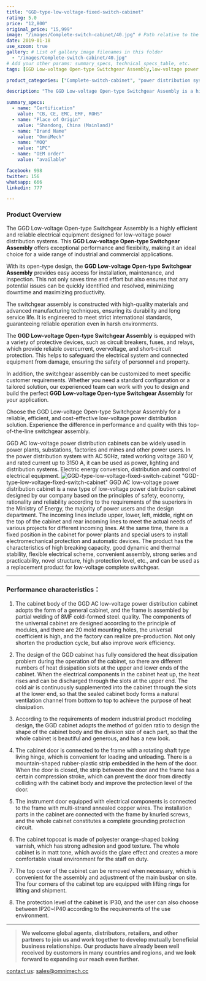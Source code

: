 ```yaml
---
title: "GGD-type-low-voltage-fixed-switch-cabinet"
rating: 5.0
price: "12,800"
original_price: "15,999"
image: "/images/Complete-switch-cabinet/40.jpg" # Path relative to the 'static' folder or use Hugo Pipes
date: 2019-01-18
use_xzoom: true
gallery: # List of gallery image filenames in this folder
  - "/images/Complete-switch-cabinet/40.jpg"
# Add your other params: summary_specs, technical_specs_table, etc.
tags: [GGD Low-voltage Open-type Switchgear Assembly,low-voltage power distribution systems,industrial and commercial applications,easy installation,maintenance and inspection,high-quality materials,advanced manufacturing techniques,durability,long service life,international standards,reliable operation,harsh environments,protective devices,overcurrent protection,overvoltage protection,short-circuit protection,safeguard electrical system,connected equipment safety,personnel and property safety,customized solution,reliable and efficient power distribution,cost-effective solution]

product_categories: ["Complete-switch-cabinet", "power distribution system"]

description: "The GGD Low-voltage Open-type Switchgear Assembly is a highly efficient and reliable electrical equipment designed for low-voltage power distribution systems. This GGD Low-voltage Open-type Switchgear Assembly offers exceptional performance and flexibility, making it an ideal choice for a wide range of industrial and commercial applications."

summary_specs:
  - name: "Certification"
    value: "CB, CE, EMC, EMF, ROHS"
  - name: "Place of Origin"
    value: "Shandong, China (Mainland)"
  - name: "Brand Name"
    value: "OmniMech"
  - name: "MOQ"
    value: "1PC"
  - name: "OEM order"
    value: "available"

facebook: 998
twitter: 156
whatsapp: 666
linkedin: 777    

---
```


### Product Overview

The GGD Low-voltage Open-type Switchgear Assembly is a highly efficient and reliable electrical equipment designed for low-voltage power distribution systems. This **GGD Low-voltage Open-type Switchgear Assembly** offers exceptional performance and flexibility, making it an ideal choice for a wide range of industrial and commercial applications.

With its open-type design, the **GGD Low-voltage Open-type Switchgear Assembly** provides easy access for installation, maintenance, and inspection. This not only saves time and effort but also ensures that any potential issues can be quickly identified and resolved, minimizing downtime and maximizing productivity.

The switchgear assembly is constructed with high-quality materials and advanced manufacturing techniques, ensuring its durability and long service life. It is engineered to meet strict international standards, guaranteeing reliable operation even in harsh environments.

The **GGD Low-voltage Open-type Switchgear Assembly** is equipped with a variety of protective devices, such as circuit breakers, fuses, and relays, which provide reliable overcurrent, overvoltage, and short-circuit protection. This helps to safeguard the electrical system and connected equipment from damage, ensuring the safety of personnel and property.

In addition, the switchgear assembly can be customized to meet specific customer requirements. Whether you need a standard configuration or a tailored solution, our experienced team can work with you to design and build the perfect **GGD Low-voltage Open-type Switchgear Assembly** for your application.

Choose the GGD Low-voltage Open-type Switchgear Assembly for a reliable, efficient, and cost-effective low-voltage power distribution solution. Experience the difference in performance and quality with this top-of-the-line switchgear assembly. 

GGD AC low-voltage power distribution cabinets can be widely used in power plants, substations, factories and mines and other power users. In the power distribution system with AC 50Hz, rated working voltage 380 V, and rated current up to 3150 A, it can be used as power, lighting and distribution systems. Electric energy conversion, distribution and control of electrical equipment.
![GGD-type-low-voltage-fixed-switch-cabinet](/images/Complete-switch-cabinet/43.png) "GGD-type-low-voltage-fixed-switch-cabinet"
GGD AC low-voltage power distribution cabinet is a new type of low-voltage power distribution cabinet designed by our company based on the principles of safety, economy, rationality and reliability according to the requirements of the superiors in the Ministry of Energy, the majority of power users and the design department. The incoming lines include upper, lower, left, middle, right on the top of the cabinet and rear incoming lines to meet the actual needs of various projects for different incoming lines. At the same time, there is a fixed position in the cabinet for power plants and special users to install electromechanical protection and automatic devices. The product has the characteristics of high breaking capacity, good dynamic and thermal stability, flexible electrical scheme, convenient assembly, strong series and practicability, novel structure, high protection level, etc., and can be used as a replacement product for low-voltage complete switchgear.

* * *

### Performance characteristics：

1. The cabinet body of the GGD AC low-voltage power distribution cabinet adopts the form of a general cabinet, and the frame is assembled by partial welding of 8MF cold-formed steel. quality. The components of the universal cabinet are designed according to the principle of modules, and there are 20 mold mounting holes, the universal coefficient is high, and the factory can realize pre-production. Not only shorten the production cycle, but also improve work efficiency.

2. The design of the GGD cabinet has fully considered the heat dissipation problem during the operation of the cabinet, so there are different numbers of heat dissipation slots at the upper and lower ends of the cabinet. When the electrical components in the cabinet heat up, the heat rises and can be discharged through the slots at the upper end. The cold air is continuously supplemented into the cabinet through the slots at the lower end, so that the sealed cabinet body forms a natural ventilation channel from bottom to top to achieve the purpose of heat dissipation.

3. According to the requirements of modern industrial product modeling design, the GGD cabinet adopts the method of golden ratio to design the shape of the cabinet body and the division size of each part, so that the whole cabinet is beautiful and generous, and has a new look.

4. The cabinet door is connected to the frame with a rotating shaft type living hinge, which is convenient for loading and unloading. There is a mountain-shaped rubber-plastic strip embedded in the hem of the door. When the door is closed, the strip between the door and the frame has a certain compression stroke, which can prevent the door from directly colliding with the cabinet body and improve the protection level of the door.

5. The instrument door equipped with electrical components is connected to the frame with multi-strand annealed copper wires. The installation parts in the cabinet are connected with the frame by knurled screws, and the whole cabinet constitutes a complete grounding protection circuit.

6. The cabinet topcoat is made of polyester orange-shaped baking varnish, which has strong adhesion and good texture. The whole cabinet is in matt tone, which avoids the glare effect and creates a more comfortable visual environment for the staff on duty.

7. The top cover of the cabinet can be removed when necessary, which is convenient for the assembly and adjustment of the main busbar on site. The four corners of the cabinet top are equipped with lifting rings for lifting and shipment.

8. The protection level of the cabinet is IP30, and the user can also choose between IP20~IP40 according to the requirements of the use environment.

* * *

> **We welcome global agents, distributors, retailers, and other partners to join us and work together to develop mutually beneficial business relationships. Our products have already been well received by customers in many countries and regions, and we look forward to expanding our reach even further.**

 [contact us](/contact/): sales@omnimech.cc

